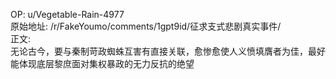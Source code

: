 
OP: u/Vegetable-Rain-4977  
原始地址: /r/FakeYoumo/comments/1gpt9id/征求支式悲剧真实事件/  
正文:  
无论古今，要与秦制苛政蜘蛛互害有直接关联，愈惨愈使人义愤填膺者为佳，最好能体现底层黎庶面对集权暴政的无力反抗的绝望
